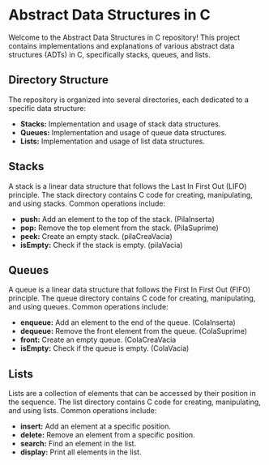 <h1>Abstract Data Structures in C</h1>
    <p>Welcome to the Abstract Data Structures in C repository! This project contains implementations and explanations of various abstract data structures (ADTs) in C, specifically stacks, queues, and lists.</p>

  <h2>Directory Structure</h2>
    <p>The repository is organized into several directories, each dedicated to a specific data structure:</p>
    <ul>
        <li><strong>Stacks:</strong> Implementation and usage of stack data structures.</li>
        <li><strong>Queues:</strong> Implementation and usage of queue data structures.</li>
        <li><strong>Lists:</strong> Implementation and usage of list data structures.</li>
    </ul>

  <h2>Stacks</h2>
    <p>A stack is a linear data structure that follows the Last In First Out (LIFO) principle. The stack directory contains C code for creating, manipulating, and using stacks. Common operations include:</p>
    <ul>
        <li><strong>push:</strong> Add an element to the top of the stack. (PilaInserta)</li>
        <li><strong>pop:</strong> Remove the top element from the stack. (PilaSuprime)</li>
        <li><strong>peek:</strong> Create an empty stack. (pilaCreaVacia)</li>
        <li><strong>isEmpty:</strong> Check if the stack is empty. (pilaVacia)</li>
    </ul>

   <h2>Queues</h2>
    <p>A queue is a linear data structure that follows the First In First Out (FIFO) principle. The queue directory contains C code for creating, manipulating, and using queues. Common operations include:</p>
    <ul>
        <li><strong>enqueue:</strong> Add an element to the end of the queue. (ColaInserta)</li>
        <li><strong>dequeue:</strong> Remove the front element from the queue. (ColaSuprime)</li>
        <li><strong>front:</strong> Create an empty queue. (ColaCreaVacia</li>
        <li><strong>isEmpty:</strong> Check if the queue is empty. (ColaVacia)</li>
    </ul>

   <h2>Lists</h2>
    <p>Lists are a collection of elements that can be accessed by their position in the sequence. The list directory contains C code for creating, manipulating, and using lists. Common operations include:</p>
    <ul>
        <li><strong>insert:</strong> Add an element at a specific position.</li>
        <li><strong>delete:</strong> Remove an element from a specific position.</li>
        <li><strong>search:</strong> Find an element in the list.</li>
        <li><strong>display:</strong> Print all elements in the list.</li>
    </ul>
